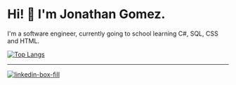 # Hi! 👋 I'm Jonathan Gomez.

I'm a software engineer, currently going to school learning C#, SQL, CSS and HTML.

[![Top Langs](https://github-readme-stats.vercel.app/api/top-langs/?username=jonathan-f-gomez)](https://github.com/jonathan-f-gomez/github-readme-stats)

*****

[![linkedin-box-fill](https://user-images.githubusercontent.com/77364011/111341579-e3045500-8636-11eb-81fa-15251a293e7e.png)][1]

[1]: https://www.linkedin.com/in/jonathan-f-gomez/

<!--
**jonathan-f-gomez/jonathan-f-gomez** is a ✨ _special_ ✨ repository because its `README.md` (this file) appears on your GitHub profile.

Here are some ideas to get you started:

- 🔭 I’m currently working on ...
- 🌱 I’m currently learning ...
- 👯 I’m looking to collaborate on ...
- 🤔 I’m looking for help with ...
- 💬 Ask me about ...
- 📫 How to reach me: ...
- 😄 Pronouns: ...
- ⚡ Fun fact: ...
-->
